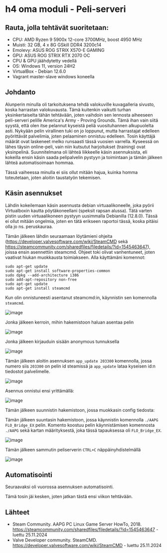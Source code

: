 # h4 oma moduli - Peli-serveri

## Rauta, jolla tehtävät suoritetaan: 
* CPU: AMD Ryzen 9 5900x 12-core 3700MHz, boost 4950 MHz
* Muisti: 32 GB, 4 x 8G GSkill DDR4 3200c14
* Emolevy: ASUS ROG STRIX X570-E GAMING
* GPU: ASUS ROG STRIX RTX 2070 OC
* CPU & GPU jäähdytetty vedellä 
* OS: Windows 11, version 24H2
* VirtualBox - Debian 12.6.0
* Vagrant master-slave windows koneella

## Johdanto

Alunperin minulla oli tarkoituksena tehdä valokuville kuvagalleria sivusto, koska harrastan valokuvausta. Tämä kuitenkin vaikutti turhan yksinkertaiselta tähän tehtävään, joten vaihdoin sen lennosta aiheeseen peli-serveri pelille America's Army - Proving Grounds. Tämä ihan vain siitä syystä, että olen itse pelannut kyseistä peliä vuosituhannen alkupuolelta asti. Nykyään pelin virallinen tuki on jo loppunut, mutta harrastajat edelleen pyörittävät palvelimia, joten pelaaminen onnistuu edelleen. Tosin käyttäjä määrät ovat laskeneet melko runsaasti tässä vuosien varrella. Kyseessä on lähes täysin online-peli, vain niin kutsutut harjoitukset (training) ovat yksinpelinä. Suunnitelmana oli lähteä liikkeelle käsin asennuksista, eli kokeilla ensin käsin saada pelipalvelin pystyyn ja toimintaan ja tämän jälkeen lähteä automatisoimaan hommaa.

Tässä vaiheessa minulla ei siis ollut mitään hajua, kuinka homma toteutetaan, joten aloitin taustatyön tekemisen.

## Käsin asennukset

Lähdin kokeilemaan käsin asennusta debian virtuaalikoneelle, joka pyörii Virtualboxin kautta pöytäkoneellani (speksit rapsan alussa). Tätä varten pistin uuden virtuaalikoneen pystyyn uusimmalla Debianilla (12.8.0). Tässä ei ollut mitään ongelmia, joten en tätä erikseen raportoi tässä, koska pitäisi olla jo ns. peruskauraa.

Tämän jälkeen lähdin seuraamaan löytämieni ohjeita (https://developer.valvesoftware.com/wiki/SteamCMD sekä https://steamcommunity.com/sharedfiles/filedetails/?id=1545463647), joissa ensin asennettiin steamcmd. Ohjeet toki olivat vanhentuneet, joten vaativat hiukan muokkausta toimiakseen. Alla käyttämäni komennot:

```
sudo apt-get update
sudo apt-get install software-properties-common
sudo dpkg --add-architecture i386
sudo add-apt-repository non-free
sudo apt-get update
sudo apt-get install steamcmd
```

Kun olin onnistuneesti asentanut steamcmd:in, käynnistin sen komennolla `steamcmd`.

![image](https://github.com/user-attachments/assets/8e363bca-29b4-4d47-b5f9-72be2900afc9)

Jonka jälkeen kerroin, mihin hakemistoon haluan asentaa pelin

![image](https://github.com/user-attachments/assets/87f402c4-e9d4-49f7-b535-840559a2ed61)

Jonka jälkeen kirjauduin sisään anonymous tunnuksella

![image](https://github.com/user-attachments/assets/dab68949-19bd-43f4-a1ea-d9ecdfc04205)


Tämän jälkeen aloitin asennuksen `app_update 203300` komennolla, jossa numero siis `203300` on pelin id steamissä ja `app_update` lataa kyseisen id:n tiedostot palvelimelle. 

![image](https://github.com/user-attachments/assets/4e3f6bfb-f123-468c-9085-7eb598a6081b)

Asennus onnistui ensi yrittämällä:

![image](https://github.com/user-attachments/assets/14853f5b-4e5e-40da-bdcb-3d3a8d4a2a35)

Tämän jälkeen suunnistin hakemistoon, jossa muokkasin config tiedosta:

Tämän jälkeen suuntasin hakemistoon, jossa käynnistin komennolla `./AAPG FLO_Bridge_EX` pelin. Komento koostuu pelin käynnistämisen komennosta `./AAPG` sekä kartan määrityksestä, joka tässä tapauksessa oli `FLO_Bridge_EX`.

![image](https://github.com/user-attachments/assets/ec0ab28d-1279-4d85-bd7f-d2460097d041)

Tämän jälkeen sammutin peliserverin `CTRL+C` näppäinyhdistelmällä

![image](https://github.com/user-attachments/assets/60961a00-9427-4272-bd9d-75b23da5cf5f)


## Automatisointi

Seuraavaksi oli vuorossa asennuksen automatisointi. 

Tämä tosin jäi kesken, joten jatkan tästä ensi viikon tehtävään.

## Lähteet


* Steam Community. AAPG PC Linux Game Server HowTo, 2018. https://steamcommunity.com/sharedfiles/filedetails/?id=1545463647 - luettu 25.11.2024
* Valve Developer community. SteamCMD. https://developer.valvesoftware.com/wiki/SteamCMD - luettu 25.11.2024
